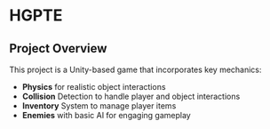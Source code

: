 # HGPTE

## Project Overview
This project is a Unity-based game that incorporates key mechanics:

- **Physics** for realistic object interactions
- **Collision** Detection to handle player and object interactions
- **Inventory** System to manage player items
- **Enemies** with basic AI for engaging gameplay
